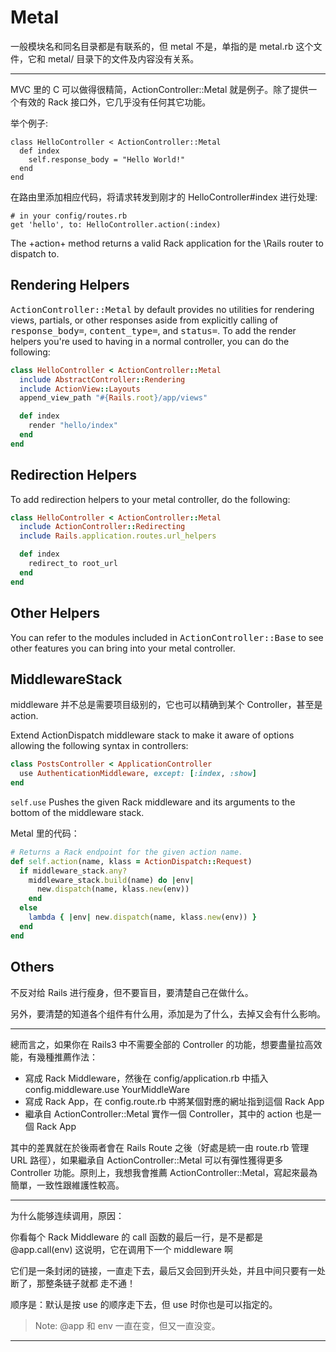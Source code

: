 # Metal

一般模块名和同名目录都是有联系的，但 metal 不是，单指的是 metal.rb 这个文件，它和 metal/ 目录下的文件及内容没有关系。

---

MVC 里的 C 可以做得很精简，ActionController::Metal 就是例子。除了提供一个有效的 Rack 接口外，它几乎没有任何其它功能。

举个例子:

```
class HelloController < ActionController::Metal
  def index
    self.response_body = "Hello World!"
  end
end
```

在路由里添加相应代码，将请求转发到刚才的 HelloController#index 进行处理:

```
# in your config/routes.rb
get 'hello', to: HelloController.action(:index)
```

The +action+ method returns a valid Rack application for the \Rails router to dispatch to.

## Rendering Helpers

<tt>ActionController::Metal</tt> by default provides no utilities for rendering views, partials, or other responses aside from explicitly calling of <tt>response_body=</tt>, <tt>content_type=</tt>, and <tt>status=</tt>. To add the render helpers you're used to having in a normal controller, you can do the following:

```ruby
class HelloController < ActionController::Metal
  include AbstractController::Rendering
  include ActionView::Layouts
  append_view_path "#{Rails.root}/app/views"

  def index
    render "hello/index"
  end
end
```

## Redirection Helpers

To add redirection helpers to your metal controller, do the following:

```ruby
class HelloController < ActionController::Metal
  include ActionController::Redirecting
  include Rails.application.routes.url_helpers

  def index
    redirect_to root_url
  end
end
```

## Other Helpers

You can refer to the modules included in <tt>ActionController::Base</tt> to see other features you can bring into your metal controller.

## MiddlewareStack

middleware 并不总是需要项目级别的，它也可以精确到某个 Controller，甚至是 action.

Extend ActionDispatch middleware stack to make it aware of options
allowing the following syntax in controllers:

```ruby
class PostsController < ApplicationController
  use AuthenticationMiddleware, except: [:index, :show]
end
```

`self.use` Pushes the given Rack middleware and its arguments to the bottom of the middleware stack.

Metal 里的代码：

```ruby
# Returns a Rack endpoint for the given action name.
def self.action(name, klass = ActionDispatch::Request)
  if middleware_stack.any?
    middleware_stack.build(name) do |env|
      new.dispatch(name, klass.new(env))
    end
  else
    lambda { |env| new.dispatch(name, klass.new(env)) }
  end
end
```

## Others

不反对给 Rails 进行瘦身，但不要盲目，要清楚自己在做什么。

另外，要清楚的知道各个组件有什么用，添加是为了什么，去掉又会有什么影响。

---

總而言之，如果你在 Rails3 中不需要全部的 Controller 的功能，想要盡量拉高效能，有幾種推薦作法：

* 寫成 Rack Middleware，然後在 config/application.rb 中插入 config.middleware.use YourMiddleWare
* 寫成 Rack App，在 config.route.rb 中將某個對應的網址指到這個 Rack App
* 繼承自 ActionController::Metal 實作一個 Controller，其中的 action 也是一個 Rack App

其中的差異就在於後兩者會在 Rails Route 之後（好處是統一由 route.rb 管理 URL 路徑），如果繼承自 ActionController::Metal 可以有彈性獲得更多 Controller 功能。原則上，我想我會推薦 ActionController::Metal，寫起來最為簡單，一致性跟維護性較高。

---

为什么能够连续调用，原因：

你看每个 Rack Middleware 的 call 函数的最后一行，是不是都是 @app.call(env)
这说明，它在调用下一个 middleware 啊

它们是一条封闭的链接，一直走下去，最后又会回到开头处，并且中间只要有一处断了，那整条链子就都 走不通！

顺序是：默认是按 use 的顺序走下去，但 use 时你也是可以指定的。

> Note: @app 和 env 一直在变，但又一直没变。

---

